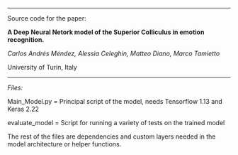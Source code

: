 
---

Source code for the paper:

**A Deep Neural Netork model of the Superior Colliculus in emotion recognition.**

*Carlos Andrés Méndez, Alessia Celeghin, Matteo Diano, Marco Tamietto*

University of Turin, Italy

---
*Files:*

Main_Model.py = Principal script of the model, needs Tensorflow 1.13 and Keras 2.22

evaluate_model = Script for running a variety of tests on the trained model

The rest of the files are dependencies and custom layers needed in the model architecture or helper functions.


 
